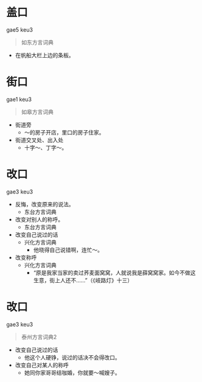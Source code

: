 # 盖口
gae5 keu3
> 如东方言词典
- 在帆船大栏上边的条板。

# 街口
gae1 keu3
> 如皋方言词典
- 街道旁
  - ～的房子开店，里口的房子住家。
- 街道交叉处、出入处
  - 十字～、丁字～。

# 改口
gae3 keu3
+ 反悔，改变原来的说法。
  * 东台方言词典
+ 改变对别人的称呼。
  * 东台方言词典
+ 改变自己说过的话
  * 兴化方言词典
    - 他晓得自己说错啊，连忙～。
+ 改变称呼
  * 兴化方言词典
    - “原是我家当家的卖过荞麦面窝窝，人就说我是薛窝窝家。如今不做这生意，街上人还不……”（《岐路灯》十三）

# 改口
gae3 keu3
> 泰州方言词典2
- 改变自己说过的话
  - 他这个人硬铮，说过的话决不会得改口。
- 改变自己对某人的称呼
  - 她同你家哥哥结咖婚，你就要～喊嫂子。
